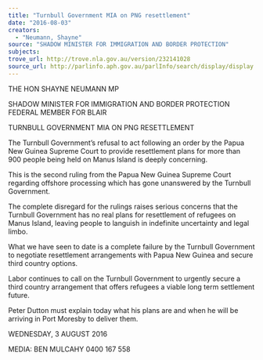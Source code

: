 ```yaml
---
title: "Turnbull Government MIA on PNG resettlement"
date: "2016-08-03"
creators:
  - "Neumann, Shayne"
source: "SHADOW MINISTER FOR IMMIGRATION AND BORDER PROTECTION"
subjects:
trove_url: http://trove.nla.gov.au/version/232141028
source_url: http://parlinfo.aph.gov.au/parlInfo/search/display/display.w3p;query=Id%3A%22media/pressrel/4731600%22
---
```


 

 THE HON SHAYNE NEUMANN MP 

 SHADOW MINISTER FOR IMMIGRATION AND BORDER PROTECTION  FEDERAL MEMBER FOR BLAIR    

 TURNBULL GOVERNMENT MIA ON PNG RESETTLEMENT    

 The Turnbull Government’s refusal to act following an order by the Papua New Guinea  Supreme Court to provide resettlement plans for more than 900 people being held on  Manus Island is deeply concerning.    

 This is the second ruling from the Papua New Guinea Supreme Court regarding  offshore processing which has gone unanswered by the Turnbull Government.    

 The complete disregard for the rulings raises serious concerns that the Turnbull  Government has no real plans for resettlement of refugees on Manus Island, leaving  people to languish in indefinite uncertainty and legal limbo.    

 What we have seen to date is a complete failure by the Turnbull Government to  negotiate resettlement arrangements with Papua New Guinea and secure third country  options.    

 Labor continues to call on the Turnbull Government to urgently secure a third country  arrangement that offers refugees a viable long term settlement future.    

 Peter Dutton must explain today what his plans are and when he will be arriving in Port  Moresby to deliver them.     

  WEDNESDAY, 3 AUGUST 2016    

 MEDIA: BEN MULCAHY 0400 167 558    

